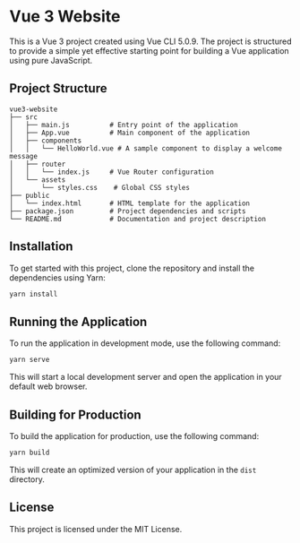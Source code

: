 # Vue 3 Website

This is a Vue 3 project created using Vue CLI 5.0.9. The project is structured to provide a simple yet effective starting point for building a Vue application using pure JavaScript.

## Project Structure

```
vue3-website
├── src
│   ├── main.js          # Entry point of the application
│   ├── App.vue          # Main component of the application
│   ├── components
│   │   └── HelloWorld.vue # A sample component to display a welcome message
│   ├── router
│   │   └── index.js     # Vue Router configuration
│   └── assets
│       └── styles.css    # Global CSS styles
├── public
│   └── index.html       # HTML template for the application
├── package.json         # Project dependencies and scripts
└── README.md            # Documentation and project description
```

## Installation

To get started with this project, clone the repository and install the dependencies using Yarn:

```bash
yarn install
```

## Running the Application

To run the application in development mode, use the following command:

```bash
yarn serve
```

This will start a local development server and open the application in your default web browser.

## Building for Production

To build the application for production, use the following command:

```bash
yarn build
```

This will create an optimized version of your application in the `dist` directory.

## License

This project is licensed under the MIT License.